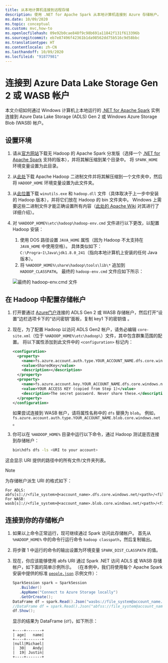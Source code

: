 ```yaml
---
title: 从本地计算机连接到远程存储
description: 使用 .NET for Apache Spark 从本地计算机连接到 Azure 存储帐户。
ms.date: 10/09/2020
ms.topic: conceptual
ms.custom: mvc,how-to
ms.openlocfilehash: 09e92b0cae848f9c98b691a11842f131f613396b
ms.sourcegitcommit: eb7e87496f42361b1da98562dd75b516c9d58bbc
ms.translationtype: HT
ms.contentlocale: zh-CN
ms.lasthandoff: 10/09/2020
ms.locfileid: "91877981"
---
```

# <a name="connect-to-azure-data-lake-storage-gen-2-or-wasb-account"></a>连接到 Azure Data Lake Storage Gen 2 或 WASB 帐户

本文介绍如何通过 Windows 计算机上本地运行的 [.NET for Apache Spark](https://github.com/dotnet/spark) 实例连接到 Azure Data Lake Storage (ADLS) Gen 2 或 Windows Azure Storage Blob (WASB) 帐户。

## <a name="set-up-the-environment"></a>设置环境

1. 请从[官方网站](https://archive.apache.org/dist/spark/)下载无 Hadoop 的 Apache Spark 分发版（选择一个 [.NET for Apache Spark](https://github.com/dotnet/spark#supported-apache-spark) 支持的版本），并将其解压缩到某个目录中。 将 `SPARK_HOME` 环境变量设置为此目录。
2. 从[此处](http://hadoop.apache.org/releases.html)下载 Apache Hadoop 二进制文件并将其解压缩到一个文件夹中，然后将 `HADOOP_HOME` 环境变量设置为此文件夹。
3. 从[此位置](https://github.com/cdarlint/winutils)下载 `winutils.exe` 和 `hadoop.dll` 文件（具体取决于上一步中安装的 Hadoop 版本），并将它们放在 Hadoop 的 bin 文件夹中。 Windows 上需要这些二进制文件才能正确设置所有内容（[此处的 Apache Wiki](https://cwiki.apache.org/confluence/display/HADOOP2/WindowsProblems) 对其进行了详细介绍）。
4. 对 `%HADOOP_HOME%\etc\hadoop\hadoop-env.cmd` 文件进行以下更改，以配置 Hadoop 安装：
    1. 使用 DOS 路径设置 `JAVA_HOME` 属性（因为 Hadoop 不太支持在 `JAVA_HOME` 中使用空格）。 具体类似如下：`C:\Progra~1\Java\jdk1.8.0_241`（指向本地计算机上安装的任何 Java 版本）。
    2. 将 `%HADOOP_HOME%\share\hadoop\tools\lib\*` 追加到 `HADOOP_CLASSPATH`。
    最终的 `hadoop-env.cmd` 文件应如下所示：

    ![最终的 hadoop-env.cmd 文件](./media/connect-external-sources/hadoop-env.png)

## <a name="configure-your-storage-account-in-hadoop"></a>在 Hadoop 中配置存储帐户

1. 打开要通过 [Azure门户](https://portal.azure.com)连接的 ADLS Gen 2 或 WASB 存储帐户，然后打开“设置”边栏选项卡下的“访问密钥”面板，复制 key1 下的密钥值  。
2. 现在，为了配置 Hadoop 以访问 ADLS Gen2 帐户，请务必编辑 `core-site.xml`（位于 `%HADOOP_HOME%\etc\hadoop\`）文件，其中包含群集范围的配置。 将以下属性添加到此文件中的 `<configuration>` 标记内：

    ```xml
    <configuration>
      <property>
        <name>fs.azure.account.auth.type.YOUR_ACCOUNT_NAME.dfs.core.windows.net</name>
        <value>SharedKey</value>
        <description></description>
      </property>
      <property>
        <name>fs.azure.account.key.YOUR_ACCOUNT_NAME.dfs.core.windows.net</name>
        <value>YOUR ACCESS KEY (copied from Step 1)</value>
        <description>The secret password. Never share these.</description>
      </property>
    </configuration>
    ```

    如果尝试连接到 WASB 帐户，请将属性名称中的 `dfs` 替换为 `blob`。 例如，`fs.azure.account.auth.type.YOUR_ACCOUNT_NAME.blob.core.windows.net`。
3. 你可以在 `%HADOOP_HOME%` 目录中运行以下命令，通过 Hadoop 测试是否连接到存储帐户：

    ```bash
    bin\hdfs dfs -ls <URI to your account>
    ```

这会显示 URI 提供的路径中的所有文件/文件夹列表。

> [!NOTE]
> 为存储帐户派生 URI 的格式如下：
>
> ```
> For ADLS: abfs[s]://<file_system>@<account_name>.dfs.core.windows.net/<path>/<file_name>
> For WASB: wasb[s]://<file_system>@<account_name>.blob.core.windows.net/<path>/<file_name>
> ```

## <a name="connect-to-your-storage-account"></a>连接到你的存储帐户

1. 如果以上命令正常运行，现可继续通过 Spark 访问此存储帐户。 首先从 `%HADOOP_HOME%` 中的命令行运行命令 `hadoop classpath`，然后复制输出。
2. 将步骤 1 中运行的命令的输出设置为环境变量 `SPARK_DIST_CLASSPATH` 的值。
3. 现在，你应该能够使用 abfs URI 通过 Spark .NET 访问 ADLS 或 WASB 存储帐户，如下面的简单示例所示。 （在本例中，我们将使用每个 Apache Spark 安装中提供的标准 [`people.json`](https://github.com/apache/spark/blob/master/examples/src/main/resources/people.json) 示例文件）：

    ```csharp
    SparkSession spark = SparkSession
       .Builder()
       .AppName("Connect to Azure Storage locally")
       .GetOrCreate();
    DataFrame df = spark.Read().Json("wasbs://file_system@account_name.blob.core.windows.net/path/people.json");
    //DataFrame df = spark.Read().Json("abfss://file_system@account_name.dfs.core.windows.net/path/file.json");
    df.Show();
    ```

    显示的结果为 DataFrame (`df`)，如下所示：

    ```text
    +----+-------+
    | age|   name|
    +----+-------+
    |null|Michael|
    |  30|   Andy|
    |  19| Justin|
    +----+-------+
    ```
